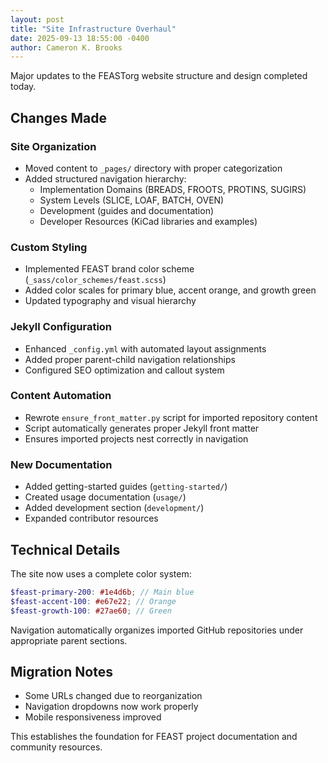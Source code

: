 ```yaml
---
layout: post
title: "Site Infrastructure Overhaul"
date: 2025-09-13 18:55:00 -0400
author: Cameron K. Brooks
---
```


Major updates to the FEASTorg website structure and design completed today.

## Changes Made

### Site Organization

- Moved content to `_pages/` directory with proper categorization
- Added structured navigation hierarchy:
  - Implementation Domains (BREADS, FROOTS, PROTINS, SUGIRS)
  - System Levels (SLICE, LOAF, BATCH, OVEN)
  - Development (guides and documentation)
  - Developer Resources (KiCad libraries and examples)

### Custom Styling

- Implemented FEAST brand color scheme (`_sass/color_schemes/feast.scss`)
- Added color scales for primary blue, accent orange, and growth green
- Updated typography and visual hierarchy

### Jekyll Configuration

- Enhanced `_config.yml` with automated layout assignments
- Added proper parent-child navigation relationships
- Configured SEO optimization and callout system

### Content Automation

- Rewrote `ensure_front_matter.py` script for imported repository content
- Script automatically generates proper Jekyll front matter
- Ensures imported projects nest correctly in navigation

### New Documentation

- Added getting-started guides (`getting-started/`)
- Created usage documentation (`usage/`)
- Added development section (`development/`)
- Expanded contributor resources

## Technical Details

The site now uses a complete color system:

```scss
$feast-primary-200: #1e4d6b; // Main blue
$feast-accent-100: #e67e22; // Orange
$feast-growth-100: #27ae60; // Green
```

Navigation automatically organizes imported GitHub repositories under appropriate parent sections.

## Migration Notes

- Some URLs changed due to reorganization
- Navigation dropdowns now work properly
- Mobile responsiveness improved

This establishes the foundation for FEAST project documentation and community resources.
